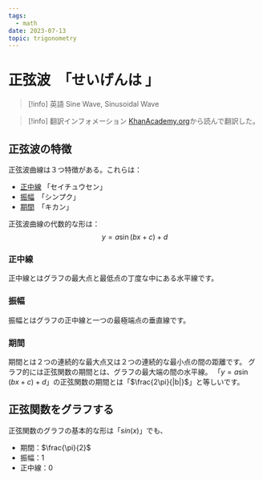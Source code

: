 ```yaml
---
tags:
  - math
date: 2023-07-13
topic: trigonometry
---
```


# 正弦波　「せいげんは 」
> [!info] 英語
> Sine Wave, Sinusoidal Wave

> [!info] 翻訳インフォメーション
> [KhanAcademy.org](https://www.khanacademy.org/math/algebra2/x2ec2f6f830c9fb89:trig/x2ec2f6f830c9fb89:period/e/find-amplitude-of-a-sinusoid-from-formula)から読んで翻訳した。

## 正弦波の特徴

正弦波曲線は３つ特徴がある。これらは：

- [正中線](#正中線) 「セイチュウセン」
- [振幅](#振幅)　「シンプク」
- [期間](#期間)　「キカン」

正弦波曲線の代数的な形は：
$$
y=a\sin(bx+c)+d
$$

### 正中線

正中線とはグラフの最大点と最低点の丁度な中にある水平線です。

### 振幅

振幅とはグラフの正中線と一つの最極端点の垂直線です。

### 期間

期間とは２つの連続的な最大点又は２つの連続的な最小点の間の距離です。
グラフ的には正弦関数の期間とは、グラフの最大端の間の水平線。
「$y=a\sin(bx+c)+d$」の正弦関数の期間とは「$\frac{2\pi}{|b|}$」と等しいです。


## 正弦関数をグラフする

正弦関数のグラフの基本的な形は「$sin(x)$」でも、

- 期間：$\frac{\pi}{2}$
- 振幅：$1$
- 正中線：$0$
